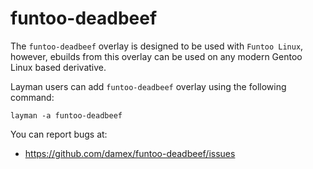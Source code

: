 funtoo-deadbeef
===============

The `funtoo-deadbeef` overlay is designed to be used with `Funtoo Linux`, however, ebuilds from this overlay can be used on any modern Gentoo Linux based derivative.

Layman users can add `funtoo-deadbeef` overlay using the following command:

`layman -a funtoo-deadbeef`

You can report bugs at:

* https://github.com/damex/funtoo-deadbeef/issues

